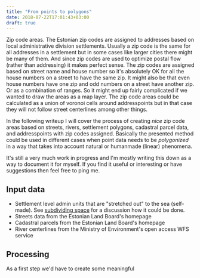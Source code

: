 ```yaml
---
title: "From points to polygons"
date: 2018-07-22T17:01:43+03:00
draft: true
---
```


Zip code areas. The Estonian zip codes are assigned to addresses based on
local administrative division settlements. Usually a zip code is the same for
all addresses in a settlement but in some cases like larger cities there might
be many of them. And since zip codes are used to optimize postal flow (rather
than addressing) it makes perfect sense. The zip codes are assigned based on
street name and house number so it's absolutely OK for all the house numbers
on a street to have the same zip. It might also be that even house numbers
have one zip and odd numbers on a street have another zip. Or as a combination
of ranges. So it might end up fairly complicated if we wanted to draw the areas
as a map layer. The zip code areas could be calculated as a union of voronoi
cells around addresspoints but in that case they will not follow street
centerlines among other things.

In the following writeup I will cover the process of creating _nice_ zip code
areas based on streets, rivers, settlement polygons, cadastral parcel data, and
addresspoints with zip codes assigned. Basically the presented method could
be used in different cases when point data needs to be _polygonized_ in a way
that takes into account natural or humanmade (linear) phenomena.

It's still a very much work in progress and I'm mostly writing this down as a
way to document it for myself. If you find it useful or interesting or have
suggestions then feel free to ping me.

## Input data
- Settlement level admin units that are "stretched out" to the sea (self-made).
See [subdividing space](../../../07/21/subdividing-space/) for a discussion
how it could be done.
- Streets data from the Estonian Land Board's homepage
- Cadastral parcels from the Estonian Land Board's homepage
- River centerlines from the Ministry of Environment's open access WFS service

## Processing
As a first step we'd have to create some meaningful
